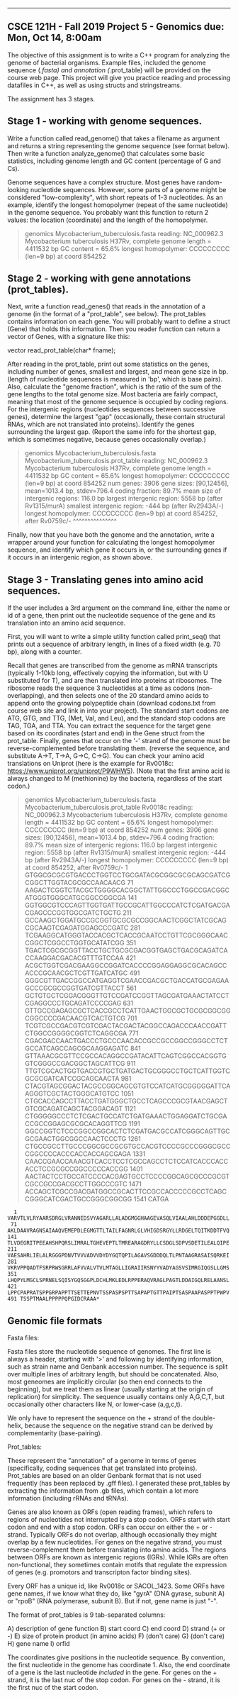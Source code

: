 ---------------------
CSCE 121H - Fall 2019
Project 5 - Genomics
due: Mon, Oct 14, 8:00am
---------------------

The objective of this assignment is to write a C++ program for
analyzing the genome of bacterial organisms.  Example files, included
the genome sequence (*.fasta) and annotation (*.prot_table) will be
provided on the course web page.  This project will give you practice
reading and processing datafiles in C++, as well as using structs and
stringstreams.

The assignment has 3 stages.

Stage 1 - working with genome sequences.
-------

Write a function called read_genome() that takes a filename as argument
and returns a string representing the genome sequence (see format below).
Then write a function analyze_genome() that calculates some basic statistics,
including genome length and GC content (percentage of G and Cs).

Genome sequences have a complex structure.  Most genes have random-looking
nucleotide sequences. However, some parts
of a genome might be considered "low-complexity", with short repeats of 1-3
nucleotides.  As an example, identify the longest homopolymer (repeat of the
same nucleotide) in the genome sequence.  You probably want this function
to return 2 values: the location (coordinate) and the length of the homopolymer.

> genomics Mycobacterium_tuberculosis.fasta
reading: NC_000962.3 Mycobacterium tuberculosis H37Rv, complete genome
length = 4411532 bp
GC content = 65.6%
longest homopolymer: CCCCCCCCC (len=9 bp) at coord 854252


Stage 2 - working with gene annotations (prot_tables).
-------

Next, write a function read_genes() that reads in the annotation of a genome
(in the format of a "prot_table", see below).  The prot_tables contains
information on each gene.  You will probably want to define a struct (Gene)
that holds this information.  Then you reader function can return a vector of
Genes, with a signature like this:

vector<Gene> read_prot_table(char* fname);

After reading in the prot_table, print out some statistics on the genes,
including number of genes, smallest and largest, and mean gene size in bp.
(length of nucleotide sequences is measured in 'bp', which is base pairs).
Also, calculate the "genome fraction", which is the ratio of the sum of the
gene lengths to the total genome size.  Most bacteria are fairly compact,
meaning that most of the genome sequence is occupied by coding regions.  For
the intergenic regions (nucleotides sequences between successive genes),
determine the largest "gap" (occasionally, these contain structural RNAs,
which are not translated into proteins).  Identify the genes surrounding the
largest gap.  (Report the same info for the shortest gap, which is sometimes
negative, because genes occasionally overlap.)

> genomics Mycobacterium_tuberculosis.fasta Mycobacterium_tuberculosis.prot_table 
reading: NC_000962.3 Mycobacterium tuberculosis H37Rv, complete genome
length = 4411532 bp
GC content = 65.6%
longest homopolymer: CCCCCCCCC (len=9 bp) at coord 854252
num genes: 3906
gene sizes: [90,12456], mean=1013.4 bp, stdev=796.4
coding fraction: 89.7%
mean size of intergenic regions: 116.0 bp
largest intergenic region: 5558 bp (after Rv1315/murA)
smallest intergenic region: -444 bp (after Rv2943A/-)
longest homopolymer: CCCCCCCCC (len=9 bp) at coord 854252, after Rv0759c/-
                                                           ^^^^^^^^^^^^^^^

Finally, now that you have both the genome and the annotation, write a wrapper
around your function for calculating the longest homopolymer sequence, and
identify which gene it occurs in, or the surrounding genes if it occurs in an
intergenic region, as shown above.  


Stage 3 - Translating genes into amino acid sequences.
-------

If the user includes a 3rd argument on the command line, either the name or id
of a gene, then print out the nucleotide sequence of the gene and its
translation into an amino acid sequence.

First, you will want to write a simple utility function called print_seq()
that prints out a sequence of arbitrary length, in lines of a fixed width
(e.g. 70 bp), along with a counter.

Recall that genes are transcribed from the genome as mRNA transcripts
(typically 1-10kb long, effectively copying the information, but with
U substituted for T), and are then translated into proteins at
ribosomes.  The ribosome reads the sequence 3 nucleotides at a time as
codons (non-overlapping), and then selects one of the 20 standard
amino acids to append onto the growing polypeptide chain (download
codons.txt from course web site and link in into your project).  The
standard start codons are ATG, GTG, and TTG, (Met, Val, and Leu), and
the standard stop codons are TAG, TGA, and TTA.  You can extract the
sequence for the target gene based on its coordinates (start and end)
in the Gene struct from the prot_table.  Finally, genes that occur on
the '-' strand of the genome must be reverse-complemented before
translating them. (reverse the sequence, and substitute A->T, T->A,
G->C, C->G).  You can check your amino acid translations on Uniprot
(here is the example for Rv0018c:
https://www.uniprot.org/uniprot/P9WHW5).  (Note that the first amino
acid is always changed to M (methionine) by the bacteria, regardless
of the start codon.)

> genomics Mycobacterium_tuberculosis.fasta Mycobacterium_tuberculosis.prot_table Rv0018c
reading: NC_000962.3 Mycobacterium tuberculosis H37Rv, complete genome
length = 4411532 bp
GC content = 65.6%
longest homopolymer: CCCCCCCCC (len=9 bp) at coord 854252
num genes: 3906
gene sizes: [90,12456], mean=1013.4 bp, stdev=796.4
coding fraction: 89.7%
mean size of intergenic regions: 116.0 bp
largest intergenic region: 5558 bp (after Rv1315/murA)
smallest intergenic region: -444 bp (after Rv2943A/-)
longest homopolymer: CCCCCCCCC (len=9 bp) at coord 854252, after Rv0759c/-
      1 GTGGCGCGCGTGACCCTGGTCCTGCGATACGCGGCGCGCAGCGATCGCGGCTTGGTACGCGCCAACAACG
     71 AAGACTCGGTCTACGCTGGGGCACGGCTATTGGCCCTGGCCGACGGCATGGGTGGGCATGCGGCCGGCGA
    141 GGTGGCGTCCCAGTTGGTGATTGCCGCATTGGCCCATCTCGATGACGACGAGCCCGGTGGCGATCTGCTG
    211 GCCAAGCTGGATGCCGCGGTGCGCGCCGGCAACTCGGCTATCGCAGCGCAAGTCGAGATGGAGCCCGATC
    281 TCGAAGGCATGGGTACCACGCTCACCGCAATCCTGTTCGCGGGCAACCGGCTCGGCCTGGTGCATATCGG
    351 TGACTCGCGCGGTTACCTGCTGCGCGACGGTGAGCTGACGCAGATCACCAAGGACGACACGTTTGTCCAA
    421 ACGCTGGTCGACGAAGGCCGGATCACCCCGGAGGAGGCGCACAGCCACCCGCAACGCTCGTTGATCATGC
    491 GGGCGTTGACCGGCCATGAGGTCGAACCGACGCTGACCATGCGAGAAGCCCGCGCCGGTGATCGTTACCT
    561 GCTGTGCTCGGACGGGTTGTCCGATCCGGTTAGCGATGAAACTATCCTCGAGGCCCTGCAGATCCCCGAG
    631 GTTGCCGAGAGCGCTCACCGCCTCATTGAACTGGCGCTGCGCGGCGGCGGCCCCGACAACGTCACTGTCG
    701 TCGTCGCCGACGTCGTCGACTACGACTACGGCCAGACCCAACCGATTCTGGCCGGGGCGGTCTCAGGCGA
    771 CGACGACCAACTGACCCTGCCCAACACCGCCGCCGGCCGGGCCTCTGCCATCAGCCAGCGCAAGGAGATC
    841 GTTAAACGCGTTCCGCCACAGGCCGATACATTCAGTCGGCCACGGTGGTCGGGCCGACGGCTAGCATTCG
    911 TTGTCGCACTGGTGACCGTGCTGATGACTGCGGGCCTGCTCATTGGTCGCGCGATCATCCGCAGCAACTA
    981 CTACGTAGCGGACTACGCCGGCAGCGTGTCCATCATGCGGGGGATTCAAGGGTCGCTACTGGGCATGTCC
   1051 CTGCACCAGCCTTACCTGATGGGCTGCCTCAGCCCGCGTAACGAGCTGTCGCAGATCAGCTACGGACAGT
   1121 CTGGGGGCCCTCTCGACTGCCATCTGATGAAACTGGAGGATCTGCGACCGCCGGAGCGCGCACAGGTTCG
   1191 GGCCGGTCTCCCGGCCGGCACTCTCGATGACGCCATCGGGCAGTTGCGCGAACTGGCGGCCAACTCCCTG
   1261 CTGCCGCCTTGCCCGGCGCCGCGTGCCACGTCCCCGCCCGGGCGCCCGGCCCCACCCACCACCAGCGAGA
   1331 CAACCGAACCAAACGTCACCTCCTCGCCAGCCTCTCCATCACCCACCACCTCCGCGCCGGCCCCCACCGG
   1401 AACTACTCCTGCCATCCCCACGAGTGCCTCCCCGGCAGCGCCCGCGTCGCCGCCGACGCCTTGGCCCGTC
   1471 ACCAGCTCGCCGACGATGGCCGCACTTCCGCCACCCCCGCCTCAGCCGGGCATCGACTGCCGGGCGGCGG
   1541 CATGA

      1 VARVTLVLRYAARSDRGLVRANNEDSVYAGARLLALADGMGGHAAGEVASQLVIAALAHLDDDEPGGDLL
     71 AKLDAAVRAGNSAIAAQVEMEPDLEGMGTTLTAILFAGNRLGLVHIGDSRGYLLRDGELTQITKDDTFVQ
    141 TLVDEGRITPEEAHSHPQRSLIMRALTGHEVEPTLTMREARAGDRYLLCSDGLSDPVSDETILEALQIPE
    211 VAESAHRLIELALRGGGPDNVTVVVADVVDYDYGQTQPILAGAVSGDDDQLTLPNTAAGRASAISQRKEI
    281 VKRVPPQADTFSRPRWSGRRLAFVVALVTVLMTAGLLIGRAIIRSNYYVADYAGSVSIMRGIQGSLLGMS
    351 LHQPYLMGCLSPRNELSQISYGQSGGPLDCHLMKLEDLRPPERAQVRAGLPAGTLDDAIGQLRELAANSL
    421 LPPCPAPRATSPPGRPAPPTTSETTEPNVTSSPASPSPTTSAPAPTGTTPAIPTSASPAAPASPPTPWPV
    491 TSSPTMAALPPPPPQPGIDCRAAA*



Genomic file formats
--------------------

Fasta files:

Fasta files store the nucleotide sequence of genomes.  The first line
is always a header, starting with '>' and following by identifying
information, such as strain name and Genbank accession number.  The
sequence is split over multiple lines of arbitrary length, but should
be concatenated.  Also, most geneomes are implicitly circular (so then
end connects to the beginning), but we treat them as linear (usually
starting at the origin of replication) for simplicity.  The sequence
usually contains only A,G,C,T, but occasionally other characters
like N, or lower-case (a,g,c,t).

We only have to represent the sequence on the + strand of the
double-helix, because the sequence on the negative strand can be
derived by complementarity (base-pairing).


Prot_tables:

These represent the "annotation" of a genome in terms of genes
(specifically, coding sequences that get translated into proteins).
Prot_tables are based on an older Genbank format that is not used
frequently (has been replaced by .gff files).  I generated these
prot_tables by extracting the information from .gb files, which
contain a lot more information (including rRNAs and tRNAs).

Genes are also known as ORFs (open reading frames), which refers to
regions of nucleotides not interrupted by a stop codon.  ORFs start
with start codon and end with a stop codon.  ORFs can occur on either
the + or - strand.  Typically ORFs do not overlap, although
occasionally they might overlap by a few nucleotides.  For genes
on the negative strand, you must reverse-complement them before
translating into amino acids.  The regions between ORFs are known as
intergenic regions (IGRs).  While IGRs are often non-functional, they
sometimes contain motifs that regulate the expression of genes
(e.g. promotors and transcripton factor binding sites).

Every ORF has a unique id, like Rv0018c or SACOL_1423.  Some ORFs have
gene names, if we know what they do, like "gyrA" (DNA gyrase, subunit
A) or "rpoB" (RNA polymerase, subunit B).  But if not, gene name is
just "-".

The format of prot_tables is 9 tab-separated columns:

A) description of gene function
B) start coord
C) end coord
D) strand (+ or -)
E) size of protein product (in amino acids)
F) (don't care)
G) (don't care)
H) gene name
I) orfid

The coordinates give positions in the nucleotide sequence.  By
convention, the first nucleotide in the genome has coordinate 1.
Also, the end coordinate of a gene is the last nucleotide *included*
in the gene.  For genes on the + strand, it is the last nuc of the
stop codon.  For genes on the - strand, it is the first nuc of the
start codon.